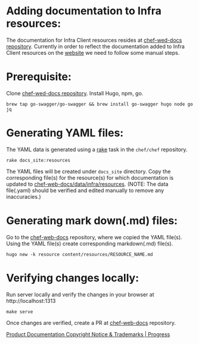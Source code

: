 # Adding documentation to Infra resources:
The documentation for Infra Client resources resides at [chef-wed-docs repository](https://github.com/chef/chef-web-docs/).
Currently in order to reflect the documentation added to Infra Client resources on the [website](https://docs.chef.io/) we need to follow some manual steps.

# Prerequisite:
Clone [chef-wed-docs repository](https://github.com/chef/chef-web-docs/). Install Hugo, npm, go.

`brew tap go-swagger/go-swagger && brew install go-swagger hugo node go jq`

# Generating YAML files:
The YAML data is generated using a [rake](https://github.com/chef/chef/blob/main/tasks/docs.rb) task in the `chef/chef` repository.

`rake docs_site:resources`

The YAML files will be created under `docs_site` directory. Copy the corresponding file(s) for the resource(s) for which documentation is updated to [chef-web-docs/data/infra/resources](https://github.com/chef/chef-web-docs/tree/main/data/infra/resources).
(NOTE: The data file(.yaml) should be verified and edited manually to remove any inaccuracies.)

# Generating mark down(.md) files:
Go to the [chef-web-docs](https://github.com/chef/chef-web-docs/) repository, where we copied the YAML file(s).
Using the YAML file(s) create corresponding markdown(.md) file(s).

`hugo new -k resource content/resources/RESOURCE_NAME.md`

# Verifying changes locally:
Run server locally and verify the changes in your browser at http://localhost:1313

`make serve`

Once changes are verified, create a PR at [chef-web-docs](https://github.com/chef/chef-web-docs/) repository.

[Product Documentation Copyright Notice & Trademarks | Progress](https://www.progress.com/legal/documentation-copyright)
